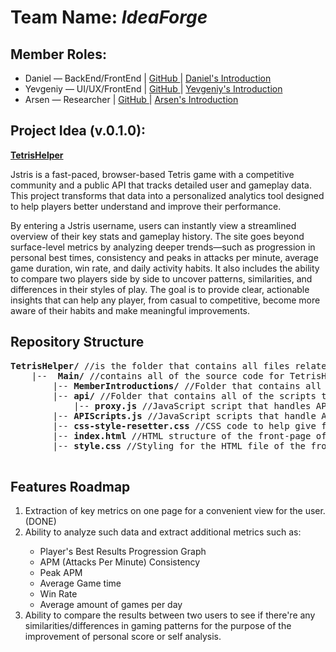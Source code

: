 <h1>Team Name: <i>IdeaForge</i></h1>

<h2>Member Roles:</h2>
<ul>
	<li>Daniel — BackEnd/FrontEnd | <a href="https://github.com/AtomicRecall/">GitHub </a> | <a href="https://yevexe.github.io/3140ProjectsRepo/TetrisHelper/MemberIntroductions/Daniel/SelfIntroduction.html">Daniel's Introduction</a></li>
	<li>Yevgeniy — UI/UX/FrontEnd | <a href="https://github.com/yevexe/">GitHub </a> | <a href="https://yevexe.github.io/3140ProjectsRepo/TetrisHelper/MemberIntroductions/Yevgeniy/index.html">Yevgeniy's Introduction</a></li>
	<li>Arsen — Researcher | <a href="https://github.com/YaArsen">GitHub </a> | <a href= "https://github.com/yevexe/3140ProjectsRepo/blob/main/TetrisHelper/MemberIntroductions/Arsen/index.html">Arsen's Introduction</a></li>
</ul>

<h2>Project Idea <b>(v.0.1.0)</b>:</h2>
<p><b><a href="https://yevexe.github.io/3140ProjectsRepo/TetrisHelper/main/index.html">TetrisHelper</a></b></p>
<p>Jstris is a fast-paced, browser-based Tetris game with a competitive community and a public API that tracks detailed user and gameplay data. This project transforms that data into a personalized analytics tool designed to help players better understand and improve their performance.

By entering a Jstris username, users can instantly view a streamlined overview of their key stats and gameplay history. The site goes beyond surface-level metrics by analyzing deeper trends—such as progression in personal best times, consistency and peaks in attacks per minute, average game duration, win rate, and daily activity habits. It also includes the ability to compare two players side by side to uncover patterns, similarities, and differences in their styles of play. The goal is to provide clear, actionable insights that can help any player, from casual to competitive, become more aware of their habits and make meaningful improvements.</p>

<p>
	<h2>Repository Structure</h2>
	<pre>
<b>TetrisHelper/</b> //is the folder that contains all files related to this project.
	|-- <b>&nbsp;Main/</b> //contains all of the source code for TetrisHelper.
		|--<b>&nbsp;MemberIntroductions/</b> //Folder that contains all of the developer's introductions.
		|--<b>&nbsp;api/</b> //Folder that contains all of the scripts that relate to the backend.
			|--<b>&nbsp;proxy.js</b> //JavaScript script that handles API calls to Jstris.
		|--<b>&nbsp;APIScripts.js</b> //JavaScript scripts that handle API calls to our proxy and handles everything that relates to the front-end.
		|--<b>&nbsp;css-style-resetter.css</b> //CSS code to help give further control to how the browser renders the website
		|--<b>&nbsp;index.html</b> //HTML structure of the front-page of Tetris Helper.
		|--<b>&nbsp;style.css</b> //Styling for the HTML file of the front-page. 
	</pre>


 <h2>Features Roadmap</h2>
 <ol>
	 <li>Extraction of key metrics on one page for a convenient view for the user. (DONE) </li>
	 <li>Ability to analyze such data and extract additional metrics such as:</li>
	 	<ul>
			<li>Player's Best Results Progression Graph</li>
			<li>APM (Attacks Per Minute) Consistency</li>
			<li>Peak APM</li>
			<li>Average Game time</li>
			<li>Win Rate</li>
			<li>Average amount of games per day</li>
		</ul>
	 <li>Ability to compare the results between two users to see if there're any 
		 similarities/differences in gaming patterns for the purpose of the 
		 improvement of personal score or self analysis.</li>
 </ol>
</p>
